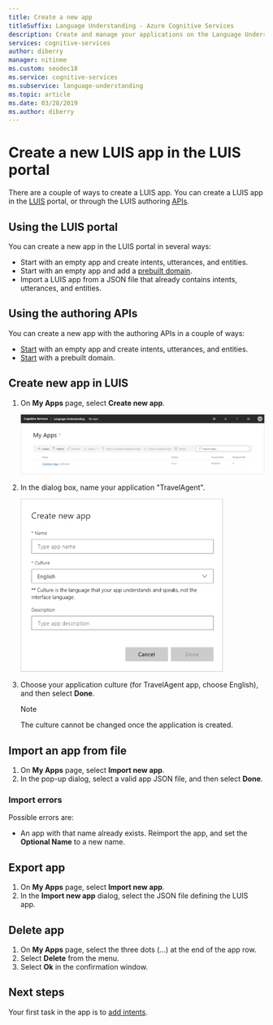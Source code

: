 ```yaml
---
title: Create a new app
titleSuffix: Language Understanding - Azure Cognitive Services
description: Create and manage your applications on the Language Understanding (LUIS) webpage.
services: cognitive-services
author: diberry
manager: nitinme
ms.custom: seodec18
ms.service: cognitive-services
ms.subservice: language-understanding
ms.topic: article
ms.date: 03/28/2019
ms.author: diberry
---
```


# Create a new LUIS app in the LUIS portal
There are a couple of ways to create a LUIS app. You can create a LUIS app in the [LUIS](https://www.luis.ai) portal, or through the LUIS authoring [APIs](https://westus.dev.cognitive.microsoft.com/docs/services/5890b47c39e2bb17b84a55ff/operations/5890b47c39e2bb052c5b9c2f).

## Using the LUIS portal
You can create a new app in the LUIS portal in several ways:

* Start with an empty app and create intents, utterances, and entities.
* Start with an empty app and add a [prebuilt domain](luis-how-to-use-prebuilt-domains.md).
* Import a LUIS app from a JSON file that already contains intents, utterances, and entities.

## Using the authoring APIs
You can create a new app with the authoring APIs in a couple of ways:

* [Start](https://westus.dev.cognitive.microsoft.com/docs/services/5890b47c39e2bb17b84a55ff/operations/5890b47c39e2bb052c5b9c2f) with an empty app and create intents, utterances, and entities.
* [Start](https://westus.dev.cognitive.microsoft.com/docs/services/5890b47c39e2bb17b84a55ff/operations/59104e515aca2f0b48c76be5) with a prebuilt domain.  


<a name="export-app"></a>
<a name="import-new-app"></a>
<a name="delete-app"></a>
 

## Create new app in LUIS

1. On **My Apps** page, select **Create new app**.

    ![LUIS apps list](./media/luis-create-new-app/apps-list.png)


2. In the dialog box, name your application "TravelAgent".

    ![Create new app dialog](./media/luis-create-new-app/create-app.png)

3. Choose your application culture (for TravelAgent app, choose English), and then select **Done**. 

    > [!NOTE]
    > The culture cannot be changed once the application is created. 

## Import an app from file

1. On **My Apps** page, select **Import new app**.
1. In the pop-up dialog, select a valid app JSON file, and then select **Done**.

### Import errors

Possible errors are: 

* An app with that name already exists. Reimport the app, and set the **Optional Name** to a new name. 

## Export app

1. On **My Apps** page, select **Import new app**.
1. In the **Import new app** dialog, select the JSON file defining the LUIS app.

## Delete app

1. On **My Apps** page, select the three dots (...) at the end of the app row.
1. Select **Delete** from the menu.
1. Select **Ok** in the confirmation window.

## Next steps

Your first task in the app is to [add intents](luis-how-to-add-intents.md).
